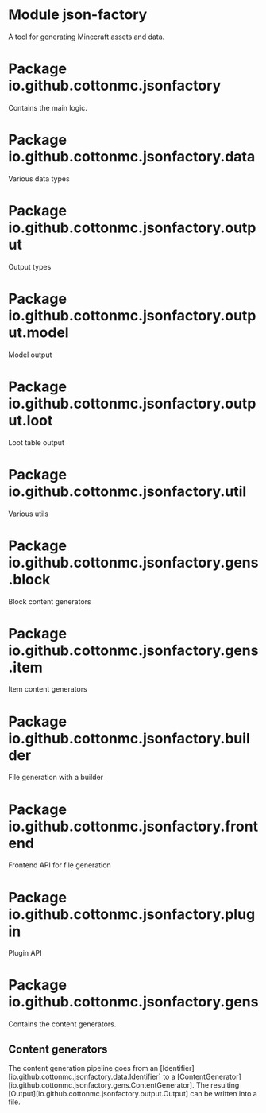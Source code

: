 # Module json-factory
A tool for generating Minecraft assets and data.

# Package io.github.cottonmc.jsonfactory
Contains the main logic.

# Package io.github.cottonmc.jsonfactory.data
Various data types

# Package io.github.cottonmc.jsonfactory.output
Output types

# Package io.github.cottonmc.jsonfactory.output.model
Model output

# Package io.github.cottonmc.jsonfactory.output.loot
Loot table output

# Package io.github.cottonmc.jsonfactory.util
Various utils

# Package io.github.cottonmc.jsonfactory.gens.block
Block content generators

# Package io.github.cottonmc.jsonfactory.gens.item
Item content generators

# Package io.github.cottonmc.jsonfactory.builder
File generation with a builder

# Package io.github.cottonmc.jsonfactory.frontend
Frontend API for file generation

# Package io.github.cottonmc.jsonfactory.plugin
Plugin API

# Package io.github.cottonmc.jsonfactory.gens
Contains the content generators.

## Content generators
The content generation pipeline goes from an
[Identifier][io.github.cottonmc.jsonfactory.data.Identifier] to
a [ContentGenerator][io.github.cottonmc.jsonfactory.gens.ContentGenerator].
The resulting [Output][io.github.cottonmc.jsonfactory.output.Output]
can be written into a file.
